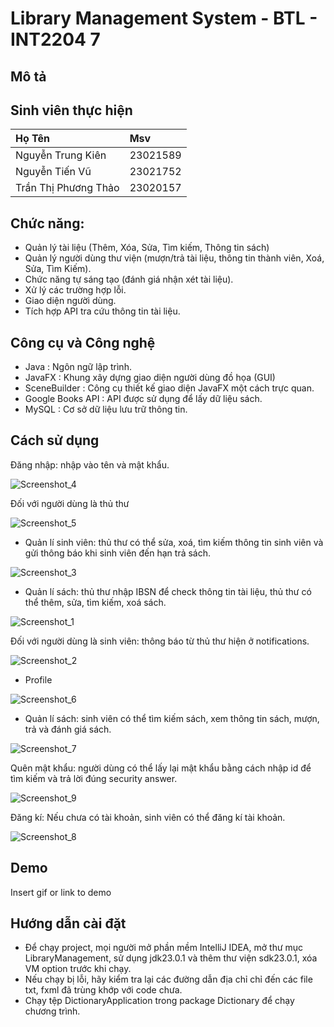 
# Library Management System - BTL - INT2204 7




## Mô tả



## Sinh viên thực hiện
| Họ Tên | Msv   |
| :-------- | :------- | 
| Nguyễn Trung Kiên | 23021589 |
| Nguyễn Tiến Vũ | 23021752 |
| Trần Thị Phương Thảo | 23020157 |




## Chức năng:

- Quản lý tài liệu (Thêm, Xóa, Sửa, Tìm kiếm, Thông tin sách)
- Quản lý người dùng thư viện (mượn/trả tài liệu, thông
  tin thành viên, Xoá, Sửa, Tìm Kiếm).
- Chức năng tự sáng tạo (đánh giá nhận xét tài liệu).
- Xử lý các trường hợp lỗi.
- Giao diện người dùng.
- Tích hợp API tra cứu thông tin tài liệu.


## Công cụ và Công nghệ

- Java : Ngôn ngữ lập trình.
- JavaFX : Khung xây dựng giao diện người dùng đồ họa (GUI)
- SceneBuilder : Công cụ thiết kế giao diện JavaFX một cách trực quan.
- Google Books API : API được sử dụng để lấy dữ liệu sách.
- MySQL : Cơ sở dữ liệu lưu trữ thông tin.

## Cách sử dụng

Đăng nhập: nhập vào tên và mật khẩu.

![Screenshot_4](https://github.com/user-attachments/assets/c5192e45-259a-4ea6-9881-43c9e0fe78bb)

Đối với người dùng là thủ thư

![Screenshot_5](https://github.com/user-attachments/assets/bdc6edbd-aaf8-4007-94bb-c0b1e47660da)

- Quản lí sinh viên: thủ thư có thể sửa, xoá, tìm kiếm thông tin sinh viên và gửi thông báo khi sinh viên đến hạn trả sách.

![Screenshot_3](https://github.com/user-attachments/assets/f0ce968e-ebb4-424d-a86d-4641895fe0b5)

- Quản lí sách: thủ thư nhập IBSN để check thông tin tài liệu, thủ thư có thể thêm, sửa, tìm kiếm, xoá sách.

![Screenshot_1](https://github.com/user-attachments/assets/d78594f8-500c-4678-9bb7-b3d38d7f3126)

Đối với người dùng là sinh viên: thông báo từ thủ thư hiện ở notifications.

![Screenshot_2](https://github.com/user-attachments/assets/9cc7e4a0-243d-45f5-97e6-3d3000b277c3)

- Profile

![Screenshot_6](https://github.com/user-attachments/assets/3a77fc94-ddeb-4642-9bb6-94d3ab1b77d1)

- Quản lí sách: sinh viên có thể tìm kiếm sách, xem thông tin sách, mượn, trả và đánh giá sách.

![Screenshot_7](https://github.com/user-attachments/assets/d37b6116-d1aa-45ee-b531-433c584164cf)

Quên mật khẩu: người dùng có thể lấy lại mật khẩu bằng cách nhập id để tìm kiếm và trả lời đúng security answer.

![Screenshot_9](https://github.com/user-attachments/assets/5166a152-ae06-4bf7-ba10-3a56cd0b07ec)

Đăng kí: Nếu chưa có tài khoản, sinh viên có thể đăng kí tài khoản.

![Screenshot_8](https://github.com/user-attachments/assets/d0dd0d36-75f4-4a27-9c92-166fb95be36a)

## Demo

Insert gif or link to demo


## Hướng dẫn cài đặt

- Để chạy project, mọi người mở phần mềm IntelliJ IDEA, mở thư mục LibraryManagement, sử dụng jdk23.0.1 và thêm thư viện sdk23.0.1, xóa VM option trước khi chạy.
- Nếu chạy bị lỗi, hãy kiểm tra lại các đường dẫn địa chỉ chỉ đến các file txt, fxml đã trùng khớp với code chưa.
- Chạy tệp DictionaryApplication trong package Dictionary để chạy chương trình.
